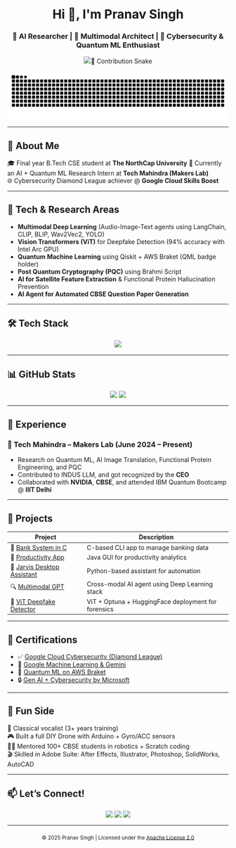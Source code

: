 <h1 align="center">Hi 👋, I'm Pranav Singh</h1>
<h3 align="center">🚀 AI Researcher | 🤖 Multimodal Architect | 🔐 Cybersecurity & Quantum ML Enthusiast</h3>

<p align="center">
  <img src="https://readme-typing-svg.herokuapp.com?
</p>
---

## 🐍 Contribution Snake

<p align="center">
  <img src="https://raw.githubusercontent.com/pranav271103/pranav271103/output/github-contribution-grid-snake-dark.svg?palette=github-dark" alt="snake animation dark" />
</p>


---

## 🧠 About Me

🎓 Final year B.Tech CSE student at **The NorthCap University**
🧪 Currently an AI + Quantum ML Research Intern at **Tech Mahindra (Makers Lab)**  
🌐 Cybersecurity Diamond League achiever @ **Google Cloud Skills Boost**  

---

## 🚀 Tech & Research Areas

- **Multimodal Deep Learning** (Audio-Image-Text agents using LangChain, CLIP, BLIP, Wav2Vec2, YOLO)
- **Vision Transformers (ViT)** for Deepfake Detection (94% accuracy with Intel Arc GPU)
- **Quantum Machine Learning** using Qiskit + AWS Braket (QML badge holder)
- **Post Quantum Cryptography (PQC)** using Brahmi Script
- **AI for Satellite Feature Extraction** & Functional Protein Hallucination Prevention
- **AI Agent for Automated CBSE Question Paper Generation**

---

## 🛠 Tech Stack

<p align="center">
  <img src="https://skillicons.dev/icons?i=python,java,c,html,css,git,linux,raspberrypi,vscode,gcp&theme=light" />
</p>

---

## 📊 GitHub Stats

<p align="center">
  <img src="https://github-readme-stats.vercel.app/api?username=pranav271103&show_icons=true&theme=tokyonight" />
  <img src="https://github-readme-stats.vercel.app/api/top-langs/?username=pranav271103&layout=compact&theme=tokyonight" />
</p>

---

## 💼 Experience

### 🌟 Tech Mahindra – Makers Lab (June 2024 – Present)
- Research on Quantum ML, AI Image Translation, Functional Protein Engineering, and PQC
- Contributed to INDUS LLM, and got recognized by the **CEO**
- Collaborated with **NVIDIA**, **CBSE**, and attended IBM Quantum Bootcamp @ **IIIT Delhi**

---

## 🧩 Projects

| Project | Description |
|--------|-------------|
| 🔐 [Bank System in C](https://github.com/pranav271103/Bank-System) | C-based CLI app to manage banking data |
| 📱 [Productivity App](https://github.com/pranav271103/Productivity-Calculator-App.git) | Java GUI for productivity analytics |
| 🧠 [Jarvis Desktop Assistant](https://github.com/pranav271103/Jarvis-Assistant.git) | Python-based assistant for automation |
| 🔍 [Multimodal GPT](https://github.com/pranav271103/MultiModal-AI.git) | Cross-modal AI agent using Deep Learning stack |
| 🎥 [ViT Deepfake Detector](https://huggingface.co/pranav2711/VisionTransformerDigitalForensics) | ViT + Optuna + HuggingFace deployment for forensics |

---

## 🏅 Certifications

- ✅ [Google Cloud Cybersecurity (Diamond League)](https://www.credly.com/badges/f13c295b-2510-41e2-b052-0f1f508dd1f8/public_url)
- 🧠 [Google Machine Learning & Gemini](https://www.cloudskillsboost.google/public_profiles/aebfcf81-7b87-44a1-a963-b23e8551cb34)
- 🧪 [Quantum ML on AWS Braket](https://www.credly.com/badges/c8469a7c-8dd9-4e23-84ab-4e54ba6ae6f3/public_url)
- 🔒 [Gen AI + Cybersecurity by Microsoft](https://www.credly.com/badges/75f89de7-d95f-43e2-ae5b-11fe505eb8c3/public_url)

---

## 🎤 Fun Side

🎹 Classical vocalist (3+ years training)  
🎮 Built a full DIY Drone with Arduino + Gyro/ACC sensors  
🧑‍🏫 Mentored 100+ CBSE students in robotics + Scratch coding  
🎬 Skilled in Adobe Suite: After Effects, Illustrator, Photoshop, SolidWorks, AutoCAD

---

## 📫 Let’s Connect!

<p align="center">
  <a href="mailto:pranav.singh01010101@gmail.com"><img src="https://img.shields.io/badge/Gmail-red?style=for-the-badge&logo=gmail&logoColor=white"></a>
  <a href="https://linkedin.com/in/pranavhere"><img src="https://img.shields.io/badge/LinkedIn-blue?style=for-the-badge&logo=linkedin&logoColor=white"></a>
  <a href="https://github.com/pranav271103"><img src="https://img.shields.io/badge/GitHub-121011?style=for-the-badge&logo=github&logoColor=white"></a>
</p>

---

<!-- Apache License -->
<p align="center">
  <sub>© 2025 Pranav Singh | Licensed under the <a href="https://www.apache.org/licenses/LICENSE-2.0">Apache License 2.0</a></sub>
</p>
